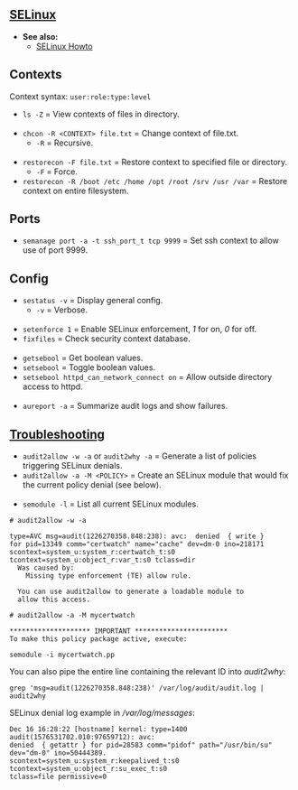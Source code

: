 ## [SELinux](http://www.selinuxproject.org/page/Main_Page)

- **See also:**
  - [SELinux Howto](https://wiki.centos.org/HowTos/SELinux)

## Contexts

Context syntax: `user:role:type:level`
- `ls -Z` = View contexts of files in directory.
<br><br>
- `chcon -R <CONTEXT> file.txt` = Change context of file.txt.
  - `-R` = Recursive.
<br><br>
- `restorecon -F file.txt` = Restore context to specified file or directory.
  - `-F` = Force.
- `restorecon -R /boot /etc /home /opt /root /srv /usr /var` = Restore context on entire filesystem.

## Ports

- `semanage port -a -t ssh_port_t tcp 9999` = Set ssh context to allow use of port 9999.

## Config

- `sestatus -v` = Display general config.
  - `-v` = Verbose.
<br><br>
- `setenforce 1` = Enable SELinux enforcement, *1* for on, *0* for off.
- `fixfiles`     = Check security context database.
<br><br>
- `getsebool`                              = Get boolean values.
- `setsebool`                              = Toggle boolean values.
- `setsebool httpd_can_network_connect on` = Allow outside directory access to httpd.
<br><br>
- `aureport -a` = Summarize audit logs and show failures.

## [Troubleshooting](https://access.redhat.com/documentation/en-us/red_hat_enterprise_linux/6/html/security-enhanced_linux/sect-security-enhanced_linux-fixing_problems-allowing_access_audit2allow)

- `audit2allow -w -a` or `audit2why -a` = Generate a list of policies triggering SELinux denials.
- `audit2allow -a -M <POLICY>` = Create an SELinux module that would fix the current policy denial (see below).
<br><br>
- `semodule -l` = List all current SELinux modules.

```
# audit2allow -w -a

type=AVC msg=audit(1226270358.848:238): avc:  denied  { write }
for pid=13349 comm="certwatch" name="cache" dev=dm-0 ino=218171
scontext=system_u:system_r:certwatch_t:s0
tcontext=system_u:object_r:var_t:s0 tclass=dir
  Was caused by:
    Missing type enforcement (TE) allow rule.

  You can use audit2allow to generate a loadable module to
  allow this access.
```

```
# audit2allow -a -M mycertwatch

******************** IMPORTANT ***********************
To make this policy package active, execute:

semodule -i mycertwatch.pp
```

You can also pipe the entire line containing the relevant ID into *audit2why*:
```
grep 'msg=audit(1226270358.848:238)' /var/log/audit/audit.log | audit2why
```

SELinux denial log example in */var/log/messages*:
```
Dec 16 16:28:22 [hostname] kernel: type=1400 audit(1576531702.010:97659712): avc:
denied  { getattr } for pid=28583 comm="pidof" path="/usr/bin/su" dev="dm-0" ino=50444389.
scontext=system_u:system_r:keepalived_t:s0 tcontext=system_u:object_r:su_exec_t:s0
tclass=file permissive=0
```
